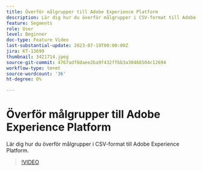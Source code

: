 ```yaml
---
title: Överför målgrupper till Adobe Experience Platform
description: Lär dig hur du överför målgrupper i CSV-format till Adobe Experience Platform.
feature: Segments
role: User
level: Beginner
doc-type: Feature Video
last-substantial-update: 2023-07-19T00:00:00Z
jira: KT-13699
thumbnail: 3421714.jpeg
source-git-commit: 4767adf8daee2ba9f432ffbb3a30468504c12694
workflow-type: tm+mt
source-wordcount: '36'
ht-degree: 0%

---
```



# Överför målgrupper till Adobe Experience Platform

Lär dig hur du överför målgrupper i CSV-format till Adobe Experience Platform.

>[!VIDEO](https://video.tv.adobe.com/v/3421714/?learn=on)
